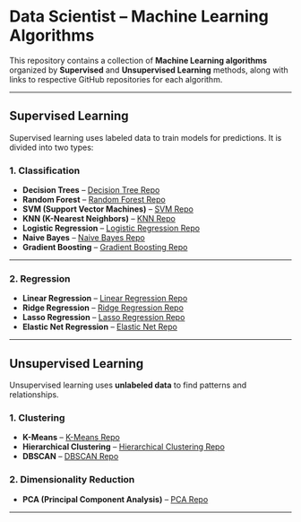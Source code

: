 
# Data Scientist – Machine Learning Algorithms

This repository contains a collection of **Machine Learning algorithms** organized by **Supervised** and **Unsupervised Learning** methods, along with links to respective GitHub repositories for each algorithm.

---

## Supervised Learning

Supervised learning uses labeled data to train models for predictions. It is divided into two types:

### 1. Classification

- **Decision Trees** – [Decision Tree Repo](https://github.com/AbikshaaDevi/Credit_Risk_Prediction)  
- **Random Forest** – [Random Forest Repo](https://github.com/AbikshaaDevi/Students_Performance_Prediction)  
- **SVM (Support Vector Machines)** – [SVM Repo](https://github.com/AbikshaaDevi/Heart_Disease_Detection)  
- **KNN (K-Nearest Neighbors)** – [KNN Repo](https://github.com/AbikshaaDevi/Gait_Analysis)  
- **Logistic Regression** – [Logistic Regression Repo](https://github.com/AbikshaaDevi/Customer_Churn_Prediction)  
- **Naive Bayes** – [Naive Bayes Repo](https://github.com/AbikshaaDevi/Email_Spam_Detection)  
- **Gradient Boosting** – [Gradient Boosting Repo](https://github.com/AbikshaaDevi/Bike_Sharing_Demand_Predictor)

---

### 2. Regression

- **Linear Regression** – [Linear Regression Repo](https://github.com/AbikshaaDevi/House_Price_Prediction)  
- **Ridge Regression** – [Ridge Regression Repo](https://github.com/AbikshaaDevi/Movie_Revenue_Prediction)  
- **Lasso Regression** – [Lasso Regression Repo](https://github.com/AbikshaaDevi/Crop_Yield_Prediction)  
- **Elastic Net Regression** – [Elastic Net Repo](https://github.com/AbikshaaDevi/Medical_Insurance_Prediction)

---

## Unsupervised Learning

Unsupervised learning uses **unlabeled data** to find patterns and relationships.

### 1. Clustering

- **K-Means** – [K-Means Repo](https://github.com/AbikshaaDevi/Book_Recommendation)  
- **Hierarchical Clustering** – [Hierarchical Clustering Repo](https://github.com/AbikshaaDevi/Gene_Expression_Clustering)  
- **DBSCAN** – [DBSCAN Repo](https://github.com/AbikshaaDevi/Tourist_Places_Prediction)

### 2. Dimensionality Reduction

- **PCA (Principal Component Analysis)** – [PCA Repo](https://github.com/AbikshaaDevi/Accident_Severity_Prediction)

---


